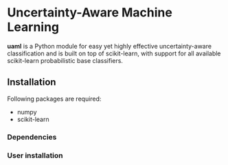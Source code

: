 # Uncertainty-Aware Machine Learning

**uaml** is a Python module for easy yet highly effective uncertainty-aware classification and is built on top of scikit-learn, with support for all available scikit-learn probabilistic base classifiers.

## Installation 

Following packages are required:

* numpy 
* scikit-learn

### Dependencies 

### User installation
